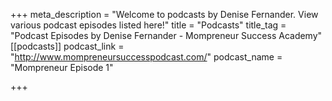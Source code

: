 +++
meta_description = "Welcome to podcasts by Denise Fernander. View various podcast episodes listed here!"
title = "Podcasts"
title_tag = "Podcast Episodes by Denise Fernander - Mompreneur Success Academy"
[[podcasts]]
podcast_link = "http://www.mompreneursuccesspodcast.com/"
podcast_name = "Mompreneur Episode 1"

+++
